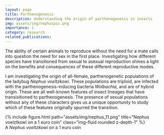 ```yaml
---
layout: page
title: Parthenogenesis
description: Understanding the origin of parthenogenesis in insects
img: assets/img/nephuspic.png
importance: 1
category: research
related_publications: 
---
```


The ability of certain animals to reproduce without the need for a mate calls into question the need for sex in the first place. Investigating how different species have transitioned from sexual to asexual reproduction shines a light on the benefits and consequences of these different reproductive modes.  

I am investigating the origin of all-female, parthenogenetic populations of the ladybug *Nephus voeltzkowi*. These populations are triploid, are infected with the parthenogenesis-inducing bacteria *Wolbachia*, and are of hybrid origin. These are all well-known features of insect lineages that have transisitioned to parthenogenesis. The presence of sexual populations without any of these characters gives us a unique opportunity to study which of these features originally spurred the transition.



<div class="row">
    <div class="col-sm mt-3 mt-md-0">
        {% include figure.html path="assets/img/nephus_11.png" title="Nephus voelztkowi on a 1 euro coin" class="img-fluid rounded z-depth-1" %}
    </div>
</div>
<div class="caption">
    A <i>Nephus voeltzkowi</i> on a 1 euro coin
</div>


